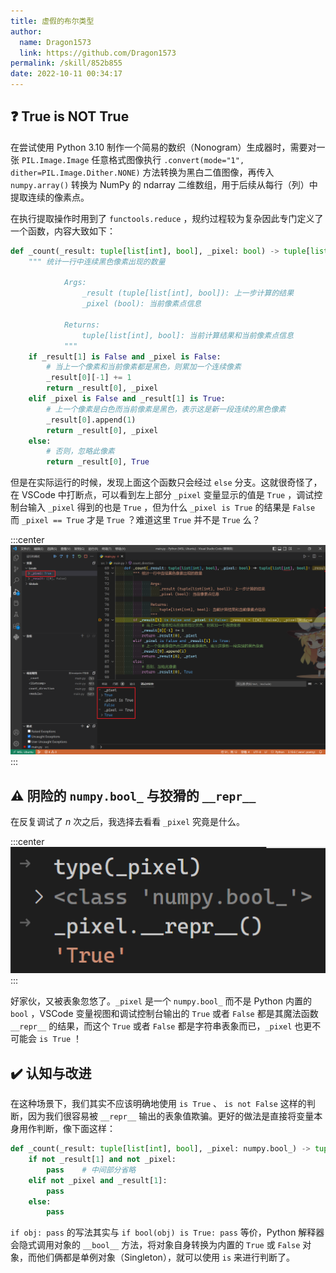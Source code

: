 ```yaml
---
title: 虚假的布尔类型
author: 
  name: Dragon1573
  link: https://github.com/Dragon1573
permalink: /skill/852b855
date: 2022-10-11 00:34:17
---
```


## :question: True is NOT  True

在尝试使用 Python 3.10 制作一个简易的数织（Nonogram）生成器时，需要对一张 `PIL.Image.Image` 任意格式图像执行 `.convert(mode="1", dither=PIL.Image.Dither.NONE)` 方法转换为黑白二值图像，再传入 `numpy.array()` 转换为 NumPy 的 ndarray 二维数组，用于后续从每行（列）中提取连续的像素点。

在执行提取操作时用到了 `functools.reduce` ，规约过程较为复杂因此专门定义了一个函数，内容大致如下：

```python
def _count(_result: tuple[list[int], bool], _pixel: bool) -> tuple[list[int], bool]:
    """ 统计一行中连续黑色像素出现的数量

            Args:
                _result (tuple[list[int], bool]): 上一步计算的结果
                _pixel (bool): 当前像素点信息

            Returns:
                tuple[list[int], bool]: 当前计算结果和当前像素点信息
            """
    if _result[1] is False and _pixel is False:
        # 当上一个像素和当前像素都是黑色，则累加一个连续像素
        _result[0][-1] += 1
        return _result[0], _pixel
    elif _pixel is False and _result[1] is True:
        # 上一个像素是白色而当前像素是黑色，表示这是新一段连续的黑色像素
        _result[0].append(1)
        return _result[0], _pixel
    else:
        # 否则，忽略此像素
        return _result[0], True
```

但是在实际运行的时候，发现上面这个函数只会经过 `else` 分支。这就很奇怪了，在 VSCode 中打断点，可以看到左上部分 `_pixel` 变量显示的值是 `True` ，调试控制台输入 `_pixel` 得到的也是 `True` ，但为什么 `_pixel is True` 的结果是 `False` 而 `_pixel == True` 才是 `True` ？难道这里 `True` 并不是 `True` 么？

:::center
![image-20221011000858341](./assets/image-20221011000858341.png)
:::

## :warning: 阴险的 `numpy.bool_` 与狡猾的 `__repr__`

在反复调试了 $n$ 次之后，我选择去看看 `_pixel` 究竟是什么。

:::center
![image-20221011001516306](./assets/image-20221011001516306.png)
:::

好家伙，又被表象忽悠了。`_pixel` 是一个 `numpy.bool_` 而不是 Python 内置的 `bool` ，VSCode 变量视图和调试控制台输出的 `True` 或者 `False` 都是其魔法函数 `__repr__` 的结果，而这个 `True` 或者 `False` 都是字符串表象而已，`_pixel` 也更不可能会 `is True` ！

## :heavy_check_mark: 认知与改进

在这种场景下，我们其实不应该明确地使用 `is True` 、 `is not False` 这样的判断，因为我们很容易被 `__repr__` 输出的表象值欺骗。更好的做法是直接将变量本身用作判断，像下面这样：

```python
def _count(_result: tuple[list[int], bool], _pixel: numpy.bool_) -> tuple[list[int], bool]:
    if not _result[1] and not _pixel:
        pass	# 中间部分省略
    elif not _pixel and _result[1]:
        pass
    else:
        pass
```

`if obj: pass` 的写法其实与 `if bool(obj) is True: pass` 等价，Python 解释器会隐式调用对象的 `__bool__` 方法，将对象自身转换为内置的 `True` 或 `False` 对象，而他们俩都是单例对象（Singleton），就可以使用 `is` 来进行判断了。
